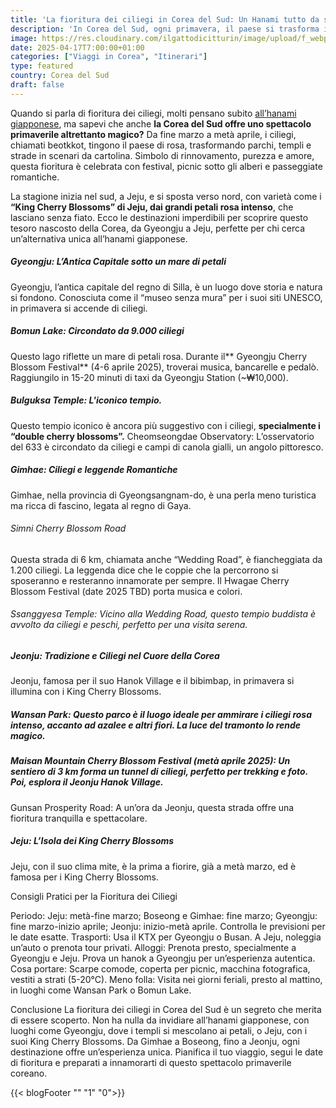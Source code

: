 ```yaml
---
title: 'La fioritura dei ciliegi in Corea del Sud: Un Hanami tutto da scoprire'
description: 'In Corea del Sud, ogni primavera, il paese si trasforma in un sogno rosa con i delicati petali dei beotkkot. Da fine marzo a metà aprile, città e campagne si animano di festival e paesaggi mozzafiato. Questa guida ti porta alla scoperta di questo spettacolo meno conosciuto.'
image: https://res.cloudinary.com/ilgattodicitturin/image/upload/f_webp,q_auto:good,w_800,c_scale,dpr_auto/v1709916475/Articoli/Corea/Seoul/cheonggyecheon-stream_cmib4y.jpg
date: 2025-04-17T7:00:00+01:00
categories: ["Viaggi in Corea", "Itinerari"]
type: featured  
country: Corea del Sud 
draft: false
---
```

Quando si parla di fioritura dei ciliegi, molti pensano subito [all’hanami giapponese](/blog/viaggio-giappone-informazioni-e-itinerari), ma sapevi che anche **la Corea del Sud offre uno spettacolo primaverile altrettanto magico?** Da fine marzo a metà aprile, i ciliegi, chiamati beotkkot, tingono il paese di rosa, trasformando parchi, templi e strade in scenari da cartolina. Simbolo di rinnovamento, purezza e amore, questa fioritura è celebrata con festival, picnic sotto gli alberi e passeggiate romantiche. 

La stagione inizia nel sud, a Jeju, e si sposta verso nord, con varietà come i **“King Cherry Blossoms” di Jeju, dai grandi petali rosa intenso**, che lasciano senza fiato. Ecco le destinazioni imperdibili per scoprire questo tesoro nascosto della Corea, da Gyeongju a Jeju, perfette per chi cerca un’alternativa unica all’hanami giapponese.

##### Gyeongju: L’Antica Capitale sotto un mare di petali
Gyeongju, l’antica capitale del regno di Silla, è un luogo dove storia e natura si fondono. Conosciuta come il “museo senza mura” per i suoi siti UNESCO, in primavera si accende di ciliegi.

##### Bomun Lake: Circondato da 9.000 ciliegi
Questo lago riflette un mare di petali rosa. Durante il** Gyeongju Cherry Blossom Festival** (4-6 aprile 2025), troverai musica, bancarelle e pedalò. Raggiungilo in 15-20 minuti di taxi da Gyeongju Station (~₩10,000).

##### Bulguksa Temple: L'iconico tempio.
Questo tempio iconico è ancora più suggestivo con i ciliegi, **specialmente i “double cherry blossoms”.**
Cheomseongdae Observatory: L’osservatorio del 633 è circondato da ciliegi e campi di canola gialli, un angolo pittoresco.

##### Gimhae: Ciliegi e leggende Romantiche
Gimhae, nella provincia di Gyeongsangnam-do, è una perla meno turistica ma ricca di fascino, legata al regno di Gaya.

###### Simni Cherry Blossom Road
Questa strada di 6 km, chiamata anche “Wedding Road”, è fiancheggiata da 1.200 ciliegi. La leggenda dice che le coppie che la percorrono si sposeranno e resteranno innamorate per sempre. Il Hwagae Cherry Blossom Festival (date 2025 TBD) porta musica e colori.

###### Ssanggyesa Temple: Vicino alla Wedding Road, questo tempio buddista è avvolto da ciliegi e peschi, perfetto per una visita serena.

##### Jeonju: Tradizione e Ciliegi nel Cuore della Corea
Jeonju, famosa per il suo Hanok Village e il bibimbap, in primavera si illumina con i King Cherry Blossoms.

##### Wansan Park: Questo parco è il luogo ideale per ammirare i ciliegi rosa intenso, accanto ad azalee e altri fiori. La luce del tramonto lo rende magico.

##### Maisan Mountain Cherry Blossom Festival (metà aprile 2025): Un sentiero di 3 km forma un tunnel di ciliegi, perfetto per trekking e foto. Poi, esplora il Jeonju Hanok Village.
Gunsan Prosperity Road: A un’ora da Jeonju, questa strada offre una fioritura tranquilla e spettacolare.

##### Jeju: L’Isola dei King Cherry Blossoms
Jeju, con il suo clima mite, è la prima a fiorire, già a metà marzo, ed è famosa per i King Cherry Blossoms.

Consigli Pratici per la Fioritura dei Ciliegi

Periodo: Jeju: metà-fine marzo; Boseong e Gimhae: fine marzo; Gyeongju: fine marzo-inizio aprile; Jeonju: inizio-metà aprile. Controlla le previsioni per le date esatte.
Trasporti: Usa il KTX per Gyeongju o Busan. A Jeju, noleggia un’auto o prenota tour privati.
Alloggi: Prenota presto, specialmente a Gyeongju e Jeju. Prova un hanok a Gyeongju per un’esperienza autentica.
Cosa portare: Scarpe comode, coperta per picnic, macchina fotografica, vestiti a strati (5-20°C).
Meno folla: Visita nei giorni feriali, presto al mattino, in luoghi come Wansan Park o Bomun Lake.

Conclusione
La fioritura dei ciliegi in Corea del Sud è un segreto che merita di essere scoperto. Non ha nulla da invidiare all’hanami giapponese, con luoghi come Gyeongju, dove i templi si mescolano ai petali, o Jeju, con i suoi King Cherry Blossoms. Da Gimhae a Boseong, fino a Jeonju, ogni destinazione offre un’esperienza unica. Pianifica il tuo viaggio, segui le date di fioritura e preparati a innamorarti di questo spettacolo primaverile coreano.


{{< blogFooter "" "1" "0">}}